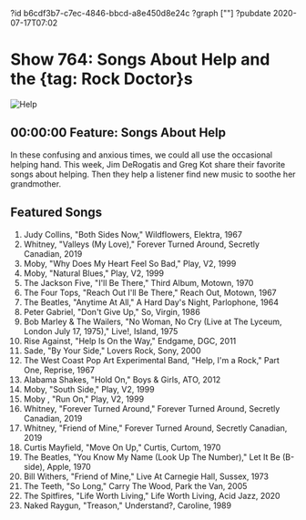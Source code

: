 ?id b6cdf3b7-c7ec-4846-bbcd-a8e450d8e24c
?graph [""]
?pubdate 2020-07-17T07:02
# Show 764: Songs About Help and the {tag: Rock Doctor}s

![Help](https://api.wbez.org/v2/images/2495e8b8-7293-4b30-8ce3-89db4c13a389.jpg?width=960&height=599&mode=ASPECT_WIDTH)

## 00:00:00 Feature: Songs About Help
In these confusing and anxious times, we could all use the occasional helping hand. This week, Jim DeRogatis and Greg Kot share their favorite songs about helping. Then they help a listener find new music to soothe her grandmother.


## Featured Songs

1. Judy Collins, "Both Sides Now," Wildflowers, Elektra, 1967
1. Whitney, "Valleys (My Love)," Forever Turned Around, Secretly Canadian, 2019
1. Moby, "Why Does My Heart Feel So Bad," Play, V2, 1999
1. Moby, "Natural Blues," Play, V2, 1999
1. The Jackson Five, "I'll Be There," Third Album, Motown, 1970
1. The Four Tops, "Reach Out I'll Be There," Reach Out, Motown, 1967
1. The Beatles, "Anytime At All," A Hard Day's Night, Parlophone, 1964
1. Peter Gabriel, "Don't Give Up," So, Virgin, 1986
1. Bob Marley & The Wailers, "No Woman, No Cry (Live at The Lyceum, London July 17, 1975)," Live!, Island, 1975
1. Rise Against, "Help Is On the Way," Endgame, DGC, 2011
1. Sade, "By Your Side," Lovers Rock, Sony, 2000
1. The West Coast Pop Art Experimental Band, "Help, I'm a Rock," Part One, Reprise, 1967
1. Alabama Shakes, "Hold On," Boys & Girls, ATO, 2012
1. Moby, "South Side," Play, V2, 1999
1. Moby , "Run On," Play, V2, 1999
1. Whitney, "Forever Turned Around," Forever Turned Around, Secretly Canadian, 2019
1. Whitney, "Friend of Mine," Forever Turned Around, Secretly Canadian, 2019
1. Curtis Mayfield, "Move On Up," Curtis, Curtom, 1970
1. The Beatles, "You Know My Name (Look Up The Number)," Let It Be (B-side), Apple, 1970
1. Bill Withers, "Friend of Mine," Live At Carnegie Hall, Sussex, 1973
1. The Teeth, "So Long," Carry The Wood, Park the Van, 2005
1. The Spitfires, "Life Worth Living," Life Worth Living, Acid Jazz, 2020
1. Naked Raygun, "Treason," Understand?, Caroline, 1989